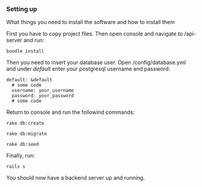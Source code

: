 ### Setting up

What things you need to install the software and how to install them

First you have to copy project files. Then open console and navigate to /api-server and run:
```
bundle install
```

Then you need to insert your database user. Open /config/database.yml and under *default* enter your postgresql username and password:
```
default: &default
  # some code
  username: your_username
  password: your_password
  # some code
```

Return to console and run the followind commands:
```
rake db:create
```
```
rake db:migrate
```
```
rake db:seed
```

Finally, run:
```
rails s
```

You should now have a backend server up and running.